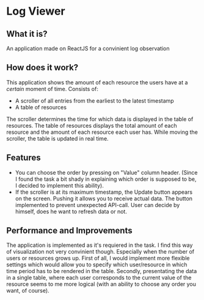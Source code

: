 # Log Viewer

## What it is?

An application made on ReactJS for a convinient log observation

## How does it work?

This application shows the amount of each resource the users have at a _certain_ moment of time.
Consists of:

-   A scroller of all entries from the earliest to the latest timestamp
-   A table of resources

The scroller determines the time for which data is displayed in the table of resources.
The table of resources displays the total amount of each resource and the amount of each resource each user has.
While moving the scroller, the table is updated in real time.

## Features

-   You can choose the order by pressing on "Value" column header. (Since I found the task a bit shady in explaining which order is supposed to be, I decided to implement this ability).
-   If the scroller is at its maximum timestamp, the Update button appears on the screen. Pushing it allows you to receive actual data. The button implemented to prevent unexpected API-call. User can decide by himself, does he want to refresh data or not.

## Performance and Improvements

The application is implemented as it's requiered in the task. I find this way of visualization not very convinient though. Especially when the number of users or resources grows up.
First of all, I would implement more flexible settings which would allow you to specify which user/resource in which time period has to be rendered in the table.
Secondly, presentating the data in a single table, where each user corresponds to the current value of the resource seems to me more logical (with an ability to choose any order you want, of course).
